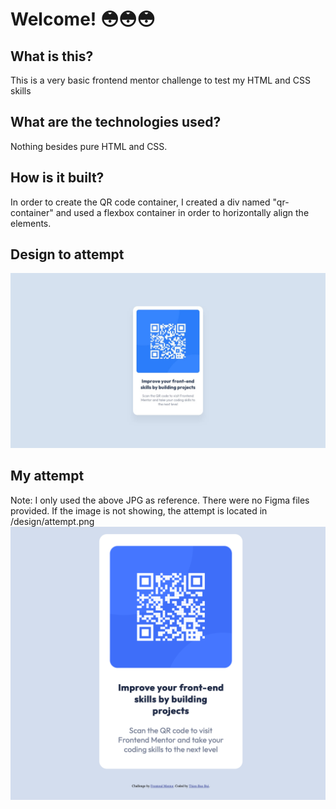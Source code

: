 # Welcome! 😳😳😳

## What is this? 
This is a very basic frontend mentor challenge to test my HTML and CSS skills

## What are the technologies used? 
Nothing besides pure HTML and CSS. 

## How is it built? 
In order to create the QR code container, I created a div named "qr-container" and used a flexbox container in order to horizontally align the elements. 

## Design to attempt
![actual design requested by frontend mentor](./design/desktop-design.jpg)

## My attempt
Note: I only used the above JPG as reference. There were no Figma files provided.
If the image is not showing, the attempt is located in /design/attempt.png
![my attempt at designing the qr code](./design/attempt.png)